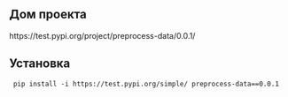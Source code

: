 <h2>Дом проекта</h2>
<a>https://test.pypi.org/project/preprocess-data/0.0.1/</a>

<h2>Установка</h2>
<code> pip install -i https://test.pypi.org/simple/ preprocess-data==0.0.1 </code>